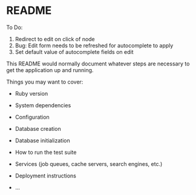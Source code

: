 # README

To Do:
1. Redirect to edit on click of node
2. Bug: Edit form needs to be refreshed for autocomplete to apply
3. Set default value of autocomplete fields on edit

This README would normally document whatever steps are necessary to get the
application up and running.

Things you may want to cover:

* Ruby version

* System dependencies

* Configuration

* Database creation

* Database initialization

* How to run the test suite

* Services (job queues, cache servers, search engines, etc.)

* Deployment instructions

* ...
